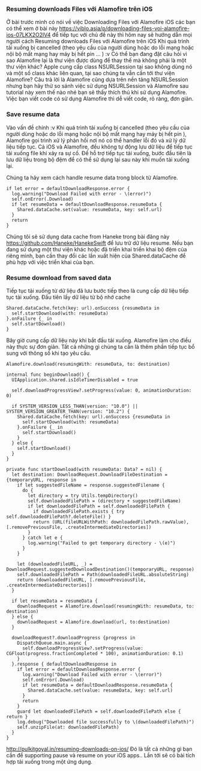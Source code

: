 ### Resuming downloads Files với Alamofire trên iOS
Ở bài trước mình có nói về việc Downloading Files với Alamofire iOS  các bạn có thể xem ở bài này  https://viblo.asia/p/downloading-files-voi-alamofire-ios-07LKX2O2lV4 để tiếp tục với chủ đề này thì hôm nay sẽ hướng dẫn mọi người cách Resuming downloads Files với Alamofire trên iOS Khi quá trình tải xuống bị cancelled (theo yêu cầu của người dùng hoặc do lỗi mạng hoặc nội bộ mất mạng hay máy bị hết pin ... ) :v
Có thể bạn đang đặt câu hỏi vì sao Alamofire lại là thư viện được dùng để thay thế mà không phải là một thư viện khác? Apple cung cấp class NSURLSession tại sao không dùng nó và một số class khác liên quan, tại sao chúng ta vẫn cần tới thư viện Alamofire?
Câu trả lời là Alamofire cũng dựa trên nền tảng NSURLSession nhưng bạn hãy thử so sánh việc sử dụng NSURLSession và Alamofire sau tutorial này xem thế nào nhé bạn sẽ thấy thích thú khi sử dụng Alamofire. Việc bạn viết code có sử dụng Alamofire thì dễ viết code, rõ ràng, đơn giản.

### Save resume data
Vào vấn đề chính :v
Khi quá trình tải xuống bị cancelled (theo yêu cầu của người dùng hoặc do lỗi mạng hoặc nội bộ mất mạng hay máy bị hết pin ), Alamofire gọi trình xử lý phản hồi nơi nó có thể handler lỗi đó và xử lý dữ liệu tiếp tục. Cả iOS và Alamofire, đều không tự động lưu dữ liệu để tiếp tục tải xuống file khi xảy ra sự cố. Để hỗ trợ tiếp tục tải xuống, bước đầu tiên là lưu dữ liệu trong bộ đệm để có thể sử dụng lại sau này khi muốn tải xuống lại.

Chúng ta hãy xem cách handle resume data trong block từ Alamofire.
```
if let error = defaultDownloadResponse.error {  
  log.warning("Download Failed with error - \(error)")
  self.onError(.Download)
  if let resumeData = defaultDownloadResponse.resumeData {
    Shared.dataCache.set(value: resumeData, key: self.url)
  }
  return
}
```
Chúng tôi sẽ sử dụng data cache from Haneke trong bài đăng này https://github.com/Haneke/HanekeSwift để lưu trữ dữ liệu resume. Nếu bạn đang sử dụng một thư viện khác hoặc đã triển khai triển khai bộ đệm của riêng mình, bạn cần thay đổi các lần xuất hiện của Shared.dataCache để phù hợp với việc triển khai của bạn.

### Resume download from saved data
Tiếp tục tải xuống từ dữ liệu đã lưu bước tiếp theo là cung cấp dữ liệu tiếp tục tải xuống.
Đầu tiên lấy dữ liệu từ bộ nhớ cache

```
Shared.dataCache.fetch(key: url).onSuccess {resumeData in  
  self.startDownload(with: resumeData)
}.onFailure {_ in
  self.startDownload()
}
```
Bây giờ cung cấp dữ liệu này khi bắt đầu tải xuống. Alamofire làm cho điều này thực sự đơn giản. Tất cả những gì chúng ta cần là thêm phần tiếp tục bổ sung với thông số khi tạo yêu cầu.

`Alamofire.download(resumingWith: resumeData, to: destination)  `

```
internal func beginDownload() {  
  UIApplication.shared.isIdleTimerDisabled = true

  self.downloadProgressView?.setProgress(value: 0, animationDuration: 0)

  if SYSTEM_VERSION_LESS_THAN(version: "10.0") || SYSTEM_VERSION_GREATER_THAN(version: "10.2") {
    Shared.dataCache.fetch(key: url).onSuccess {resumeData in
      self.startDownload(with: resumeData)
    }.onFailure {_ in
      self.startDownload()
    }
  } else {
    self.startDownload()
  }
}

private func startDownload(with resumeData: Data? = nil) {  
  let destination: DownloadRequest.DownloadFileDestination = {temporaryURL, response in
    if let suggestedFileName = response.suggestedFilename {
      do {
        let directory = try Utils.tempDirectory()
        self.downloadedFilePath = (directory + suggestedFileName)
        if let downloadedFilePath = self.downloadedFilePath {
          if downloadedFilePath.exists { try self.downloadedFilePath?.deleteFile() }
          return (URL(fileURLWithPath: downloadedFilePath.rawValue), [.removePreviousFile, .createIntermediateDirectories])
        }
      } catch let e {
        log.warning("Failed to get temporary directory - \(e)")
      }
    }

    let (downloadedFileURL, _) = DownloadRequest.suggestedDownloadDestination()(temporaryURL, response)
    self.downloadedFilePath = Path(downloadedFileURL.absoluteString)
    return (downloadedFileURL, [.removePreviousFile, .createIntermediateDirectories])
  }

  if let resumeData = resumeData {
    downloadRequest = Alamofire.download(resumingWith: resumeData, to: destination)
  } else {
    downloadRequest = Alamofire.download(url, to:destination)
  }

  downloadRequest?.downloadProgress {progress in
    DispatchQueue.main.async {
      self.downloadProgressView?.setProgress(value: CGFloat(progress.fractionCompleted * 100), animationDuration: 0.1)
    }
  }.response { defaultDownloadResponse in
    if let error = defaultDownloadResponse.error {
      log.warning("Download Failed with error - \(error)")
      self.onError(.Download)
      if let resumeData = defaultDownloadResponse.resumeData {
        Shared.dataCache.set(value: resumeData, key: self.url)
      }
      return
    }
    guard let downloadedFilePath = self.downloadedFilePath else { return }
    log.debug("Downloaded file successfully to \(downloadedFilePath)")
    self.unzipFile(at: downloadedFilePath)
  }
}
```
http://pulkitgoyal.in/resuming-downloads-on-ios/
Đó là tất cả những gì bạn cần để supporting pause và resume on your iOS apps.. Lần tới sẽ có bài  tích hợp tải xuống trong một ứng dụng.